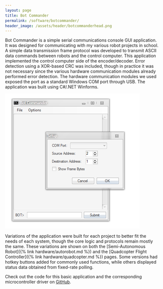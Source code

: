 ```yaml
---
layout: page
title: Bot Commander
permalink: /software/botcommander/
header_image: /assets/header/botcommanderhead.png
---
```

Bot Commander is a simple serial communications console GUI application. It was designed for communicating with my various robot projects in school. A simple data transmission frame protocol was developed to transmit ASCII data commands between robots and the control computer. This application implemented the control computer side of the encoder/decoder. Error detection using a XOR-based CRC was included, though in practice it was not necessary since the various hardware communication modules already performed error detection. The hardware communication modules we used exposed the port as a standard Windows COM port through USB. The application was built using C#/.NET Winforms.

![screenshot of application window](/assets/software/comwindow.png)

Variations of the application were built for each project to better fit the needs of each system, though the core logic and protocols remain mostly the same. These variations are shown on both the [Semi-Autonomous Robot]({% link hardware/autorobot.md %}) and the [Quadcopter Flight Controller]({% link hardware/quadcopter.md %}) pages. Some versions had hotkey buttons added for commonly used functions, while others displayed status data obtained from fixed-rate polling.

Check out the code for this basic application and the corresponding microcontroller driver on [GitHub](https://github.com/lanakhive/BotCommander).